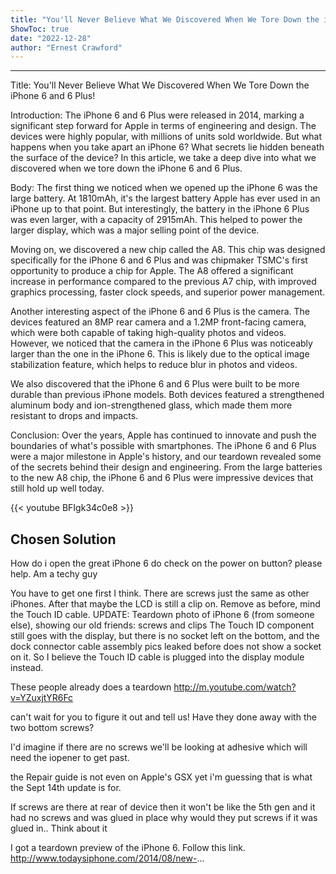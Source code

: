 ```yaml
---
title: "You'll Never Believe What We Discovered When We Tore Down the iPhone 6 and 6 Plus!"
ShowToc: true 
date: "2022-12-28"
author: "Ernest Crawford"
---
```

*****
Title: You'll Never Believe What We Discovered When We Tore Down the iPhone 6 and 6 Plus!

Introduction:
The iPhone 6 and 6 Plus were released in 2014, marking a significant step forward for Apple in terms of engineering and design. The devices were highly popular, with millions of units sold worldwide. But what happens when you take apart an iPhone 6? What secrets lie hidden beneath the surface of the device? In this article, we take a deep dive into what we discovered when we tore down the iPhone 6 and 6 Plus.

Body:
The first thing we noticed when we opened up the iPhone 6 was the large battery. At 1810mAh, it's the largest battery Apple has ever used in an iPhone up to that point. But interestingly, the battery in the iPhone 6 Plus was even larger, with a capacity of 2915mAh. This helped to power the larger display, which was a major selling point of the device.

Moving on, we discovered a new chip called the A8. This chip was designed specifically for the iPhone 6 and 6 Plus and was chipmaker TSMC's first opportunity to produce a chip for Apple. The A8 offered a significant increase in performance compared to the previous A7 chip, with improved graphics processing, faster clock speeds, and superior power management.

Another interesting aspect of the iPhone 6 and 6 Plus is the camera. The devices featured an 8MP rear camera and a 1.2MP front-facing camera, which were both capable of taking high-quality photos and videos. However, we noticed that the camera in the iPhone 6 Plus was noticeably larger than the one in the iPhone 6. This is likely due to the optical image stabilization feature, which helps to reduce blur in photos and videos.

We also discovered that the iPhone 6 and 6 Plus were built to be more durable than previous iPhone models. Both devices featured a strengthened aluminum body and ion-strengthened glass, which made them more resistant to drops and impacts.

Conclusion:
Over the years, Apple has continued to innovate and push the boundaries of what's possible with smartphones. The iPhone 6 and 6 Plus were a major milestone in Apple's history, and our teardown revealed some of the secrets behind their design and engineering. From the large batteries to the new A8 chip, the iPhone 6 and 6 Plus were impressive devices that still hold up well today.

{{< youtube BFIgk34c0e8 >}} 



## Chosen Solution
 How do i open the great iPhone 6 do check on the power on button? please help. Am a techy guy

 You have to get one first I think.
There are screws just the same as other iPhones. After that maybe the LCD is still a clip on. Remove as before, mind the Touch ID cable.
UPDATE: Teardown photo of iPhone 6 (from someone else), showing our old friends: screws and clips
The Touch ID component still goes with the display, but there is no socket left on the bottom, and the dock connector cable assembly pics leaked before does not show a socket on it. So I believe the Touch ID cable is plugged into the display module instead.

 These people already does a teardown
http://m.youtube.com/watch?v=YZuxjtYR6Fc

 can't wait for you to figure it out and tell us!  Have they done away with the two bottom screws?

 I'd imagine if there are no screws we'll be looking at adhesive which will need the iopener to get past.

 the Repair guide is not even on Apple's GSX yet i'm guessing that is what the Sept 14th update is for.

 If screws are there at rear of device then it won't be like the 5th gen and it had no screws and was glued in place why would they put screws if it was glued in.. Think about it

 I got a  teardown preview of the iPhone 6.  Follow this link.
http://www.todaysiphone.com/2014/08/new-...




